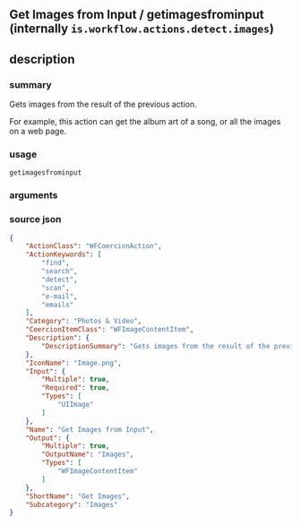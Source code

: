 
## Get Images from Input / getimagesfrominput (internally `is.workflow.actions.detect.images`)



## description
### summary
Gets images from the result of the previous action.

For example, this action can get the album art of a song, or all the images on a web page.


### usage
`getimagesfrominput `

### arguments


### source json

```json
{
	"ActionClass": "WFCoercionAction",
	"ActionKeywords": [
		"find",
		"search",
		"detect",
		"scan",
		"e-mail",
		"emails"
	],
	"Category": "Photos & Video",
	"CoercionItemClass": "WFImageContentItem",
	"Description": {
		"DescriptionSummary": "Gets images from the result of the previous action.\n\nFor example, this action can get the album art of a song, or all the images on a web page."
	},
	"IconName": "Image.png",
	"Input": {
		"Multiple": true,
		"Required": true,
		"Types": [
			"UIImage"
		]
	},
	"Name": "Get Images from Input",
	"Output": {
		"Multiple": true,
		"OutputName": "Images",
		"Types": [
			"WFImageContentItem"
		]
	},
	"ShortName": "Get Images",
	"Subcategory": "Images"
}
```
